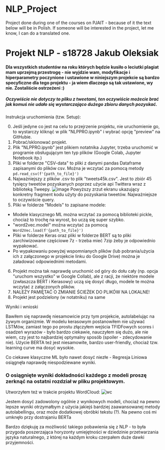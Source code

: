 # NLP_Project
Project done during one of the courses on PJAIT - because of it the text below will be in Polish. If someone will be interested in the project, let me know, I can do a translated one.

# Projekt NLP - s18728 Jakub Oleksiak

#### Dla wszystkich studentów na roku których będzie kusiło o leciutki plagiat mam uprzejmą przestrogę - nie wyjdzie wam, modyfikacje i hiperparametry poczynione i ustawione w niniejszym projekcie są bardzo specyficzne dla tego projektu - ja wiem dlaczego są tak ustawione, wy nie. Zostaliście ostrzeżeni :)
##### Oczywiście nie dotyczy to pliku z tweetami, ten oczywiście możecie brać jak komuś nie udało się wystarczająco dużego zbioru danych pozyskać.

Instrukcja uruchomienia (tzw. Setup):

0. Jeśli jedyne co jest na celu to przejrzenie projektu, nie uruchomienie go, to wystarczy kliknąć w plik "NLPPRO.ipynb" i wybrać opcję "preview" na GitHubie.
1. Pobrać/sklonować projekt.
2. Plik "NLPPRO.ipynb" jest plikiem notatnika Jupyter, trzeba uruchomić w programie obsługującym ten typ plików (Google Colab, Jupyter Notebook itp.)
3. Pliki w folderze "CSV-data" to pliki z danymi pandas Dataframe zapisanymi do plików csv. Można je wczytać za pomocą metody `pd.read_csv(f'{path_to_file}')`
4. Najważniejszy z plików .csv to plik "tweets45k.csv". Jest to zbiór 45 tysięcy tweetów pozyskanych poprzez użycie api Twittera wraz z biblioteką Tweepy.
![image](https://github.com/JakubOleksiak/NLP_Project/assets/69526785/b58471d4-fc50-4b67-b61c-0558c2d5719e)
Powyższy zrzut ekranu ukazujący konkretny fragment kodu użyty do pozyskania tweetów. Najważniejsze to oczywiście query.
5.   Pliki w folderze "Models" to zapisane modele:
- Modele klasycznego ML można wczytać za pomocą biblioteki pickle, chociaż to trochę na wyrost, bo uczą się super szybko.
- "word2vec.model" można wczytać za pomocą `Word2Vec.load(f'{path_to_file}')`
- Pliki w folderze Keras oraz pliki w folderze BERT są to pliki zarchiwizowane częściowe 7z - trzeba mieć 7zip żeby je odpowiednio wypakować.
- Po wypakowaniu powyżej wspomnianych plików (lub pobrania/użycia ich z załączonego w projekcie linku do Google Drive) można je załadować odpowiednimi metodami.
6. Projekt można tak naprawdę uruchomić od góry do dołu cały (np. opcja "uruchom wszystko" w Google Collab), ale z racji, że niektóre modele (zwłaszcza BERT i Kerasowy) uczą się dosyć długo, modele te można wczytać z załączonych plików.
7. NALEŻY PAMIĘTAĆ O ZMIANIE ŚCIEŻEK DO PLIKÓW NA LOKALNE!
8. Projekt jest podzielony (w notatniku) na same


Wyniki i wnioski

Bawiłem się naprawdę niesamowicie przy tym projekcie, autolabelując na żywym organizmie. 
W modelu kerasowym postanowiłem nie używać LSTMów, zamiast tego po prostu złączyłem wejścia TFIDFowych scores i osadzeń wyrazów - było bardzo ciekawie, nauczyłem się dużo, ale nie wiem, czy jest to najbardziej optymalny sposób (spoiler - zdecydowanie nie).
Użycie BERTA też jest niesamowite, bardzo user-friendly, chociaż tzw. learning curve ma dosyć wysokie.

Co ciekawe klasyczne ML było nawet dosyć niezłe - Regresja Liniowa osiągnęła naprawdę niespodziewane wyniki.

### O osiągnięte wyniki dokładności każdego z modeli proszę zerknąć na ostatni rozdział w pliku projektowym.

Utworzyłem też w trakcie projektu WordCloud:
![wc](https://github.com/JakubOleksiak/NLP_Project/assets/69526785/410a0745-d1ad-43f3-8d4d-b2b9bb0170db)

Jestem dosyć zadowolony ogólnie z wynikowych modeli, chociaż na pewno lepsze wyniki otrzymałbym z użycia jakiejś bardziej zaawansowanej metody autolabellingu, oraz może dodatkowej obróbki tekstu (?).
Na pewno coś mi umknęło przy dostrajaniu BERTa

Bardzo dziękuję za możliwość takiego pobawienia się z NLP - to była przygoda poszerzająca horyzonty umiejętności w dziedzinie przetwarzania języka naturalnego, z której na każdym kroku czerpałem duże dawki przyjemności.
